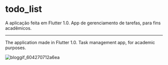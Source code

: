 # todo_list
A aplicação feita em Flutter 1.0.
App de gerenciamento de tarefas, para fins acadêmicos.

----
The application made in Flutter 1.0.
Task management app, for academic purposes.


![bloggif_604270712a6ea](https://user-images.githubusercontent.com/60979842/110155076-d7f22f00-7dc3-11eb-8514-1b834e43ada1.gif)

